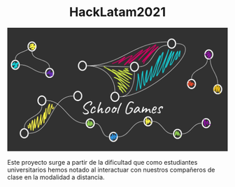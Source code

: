 <div align="center">
  
# HackLatam2021
</div>

![SchoolGames](https://github.com/Kary-AG/HackLatam2021/blob/main/img/Games.png)

Este proyecto surge a partir de la dificultad que como estudiantes universitarios hemos notado al interactuar con nuestros compañeros de clase en la modalidad a distancia.
